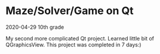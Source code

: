 # Maze/Solver/Game on Qt

2020-04-29 10th grade

My second more complicated Qt project.
Learned little bit of QGraphicsView.
This project was completed in 7 days:)


